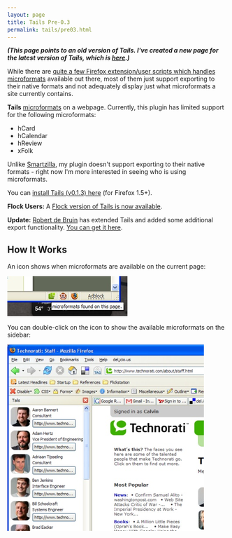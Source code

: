 ```yaml
---
layout: page
title: Tails Pre-0.3
permalink: tails/pre03.html
---
```


__*(This page points to an old version of Tails. I've created a new page for the latest version of Tails, which is [here](/tails).)*__

While there are [quite a few Firefox extension/user scripts which handles microformats](http://microformats.org/wiki/Special:Search?search=firefox&amp;go=Go, "Search microformats wiki for Firefox") available out there, most of them just support exporting to their native formats and not adequately display just what microformats a site currently contains.

__Tails__ [microformats](http://microformats.org "Microformats Website") on a webpage.  Currently, this plugin has limited support for the following microformats:

- hCard
- hCalendar
- hReview
- xFolk

Unlike [Smartzilla](http://www.stripytshirt.co.uk/features/firefox/smartzilla "Smartzilla, another microformat extension"), my plugin doesn't support exporting to their native formats - right now I'm more interested in seeing who is using microformats.

You can [install Tails (v0.1.3) here](http://codeeg.com/tails/tails-0-1-3.xpi "Tails Firefox Extension Installation File") (for Firefox 1.5+).

__Flock Users:__ A [Flock version of Tails is now available](/tails/flocktails.html).

__Update:__ [Robert de Bruin](http://bordewolf.blogspot.com/) has extended Tails and added some additional export functionality.  [You can get it here](https://addons.mozilla.org/firefox/2240/).

How It Works
------------

An icon shows when microformats are available on the current page:

<a title="microformats logo in the status bar" href="/images/wp/tails_status.jpg"><img src="/images/wp/tails_status.jpg" alt="" width="275" height="91" /></a>

You can double-click on the icon to show the available microformats on the sidebar:

<a title="Tails Sidebar" href="/images/wp/tails_sidebar.jpg"><img src="/images/wp/tails_sidebar.jpg" alt="" width="450" height="425" /></a>